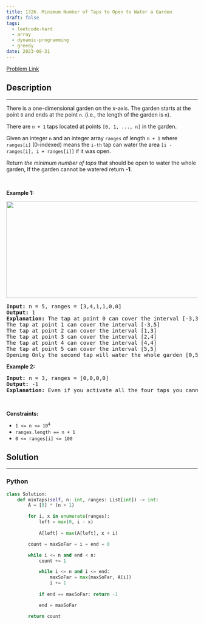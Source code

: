 ```yaml
---
title: 1326. Minimum Number of Taps to Open to Water a Garden
draft: false
tags: 
  - leetcode-hard
  - array
  - dynamic-programming
  - greedy
date: 2023-08-31
---
```


[Problem Link](https://leetcode.com/problems/minimum-number-of-taps-to-open-to-water-a-garden/)

## Description

---
<p>There is a one-dimensional garden on the x-axis. The garden starts at the point <code>0</code> and ends at the point <code>n</code>. (i.e., the&nbsp;length of the garden is <code>n</code>).</p>

<p>There are <code>n + 1</code> taps located at points <code>[0, 1, ..., n]</code> in the garden.</p>

<p>Given an integer <code>n</code> and an integer array <code>ranges</code> of length <code>n + 1</code> where <code>ranges[i]</code> (0-indexed) means the <code>i-th</code> tap can water the area <code>[i - ranges[i], i + ranges[i]]</code> if it was open.</p>

<p>Return <em>the minimum number of taps</em> that should be open to water the whole garden, If the garden cannot be watered return <strong>-1</strong>.</p>

<p>&nbsp;</p>
<p><strong class="example">Example 1:</strong></p>
<img alt="" src="https://assets.leetcode.com/uploads/2020/01/16/1685_example_1.png" style="width: 525px; height: 255px;" />
<pre>
<strong>Input:</strong> n = 5, ranges = [3,4,1,1,0,0]
<strong>Output:</strong> 1
<strong>Explanation:</strong> The tap at point 0 can cover the interval [-3,3]
The tap at point 1 can cover the interval [-3,5]
The tap at point 2 can cover the interval [1,3]
The tap at point 3 can cover the interval [2,4]
The tap at point 4 can cover the interval [4,4]
The tap at point 5 can cover the interval [5,5]
Opening Only the second tap will water the whole garden [0,5]
</pre>

<p><strong class="example">Example 2:</strong></p>

<pre>
<strong>Input:</strong> n = 3, ranges = [0,0,0,0]
<strong>Output:</strong> -1
<strong>Explanation:</strong> Even if you activate all the four taps you cannot water the whole garden.
</pre>

<p>&nbsp;</p>
<p><strong>Constraints:</strong></p>

<ul>
	<li><code>1 &lt;= n &lt;= 10<sup>4</sup></code></li>
	<li><code>ranges.length == n + 1</code></li>
	<li><code>0 &lt;= ranges[i] &lt;= 100</code></li>
</ul>


## Solution

---
### Python
``` py title='minimum-number-of-taps-to-open-to-water-a-garden'
class Solution:
    def minTaps(self, n: int, ranges: List[int]) -> int:
        A = [0] * (n + 1)

        for i, x in enumerate(ranges):
            left = max(0, i - x)
            
            A[left] = max(A[left], x + i)

        count = maxSoFar = i = end = 0

        while i <= n and end < n:
            count += 1

            while i <= n and i <= end:
                maxSoFar = max(maxSoFar, A[i])
                i += 1
            
            if end == maxSoFar: return -1

            end = maxSoFar

        return count
```

